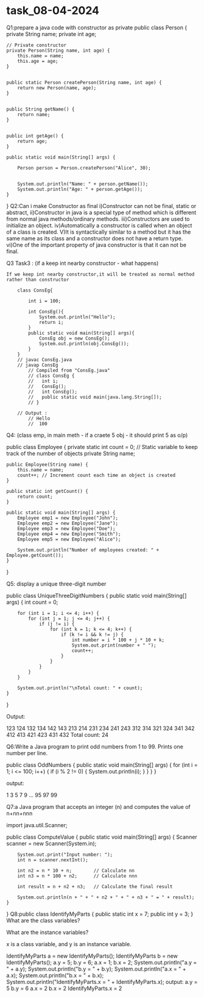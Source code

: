 # task_08-04-2024
Q1:prepare a java code with constructor as private
public class Person {
    private String name;
    private int age;

    // Private constructor
    private Person(String name, int age) {
        this.name = name;
        this.age = age;
    }

    
    public static Person createPerson(String name, int age) {
        return new Person(name, age);
    }

    
    public String getName() {
        return name;
    }

    
    public int getAge() {
        return age;
    }

    public static void main(String[] args) {
        
        Person person = Person.createPerson("Alice", 30);

       
        System.out.println("Name: " + person.getName());
        System.out.println("Age: " + person.getAge());
    }
}
Q2:Can i make Constructor as final 
 i)Constructor can not be final, static or abstract, 
 ii)Constructor in java is a special type of method which is different from normal java methods/ordinary methods.
 iii)Constructors are used to initialize an object. 
 iv)Automatically a constructor is called when an object of a class is created. 
 V)It is syntactically similar to a method but it has the same name as its class and a constructor does not have a return type. 
 vi)One of the important property of java constructor is that it can not be final.


 Q3
 Task3 : (if a keep int nearby constructor - what happens)

    If we keep int nearby constructor,it will be treated as normal method rather than constructor

        class ConsEg{

            int i = 100; 
        
            int ConsEg(){
                System.out.println("Hello");
                return i;
            }
            public static void main(String[] args){
                ConsEg obj = new ConsEg();
                System.out.println(obj.ConsEg());
            }
        }
        // javac ConsEg.java
        // javap ConsEg
            // Compiled from "ConsEg.java"
            // class ConsEg {
            //   int i;
            //   ConsEg();
            //   int ConsEg();
            //   public static void main(java.lang.String[]);
            // }
        
        // Output : 
            // Hello
            //  100

Q4: (class emp, in main meth - if a craete 5 obj - it should print 5 as o/p)

public class Employee {
    private static int count = 0; // Static variable to keep track of the number of objects
    private String name;

    public Employee(String name) {
        this.name = name;
        count++; // Increment count each time an object is created
    }

    public static int getCount() {
        return count;
    }

    public static void main(String[] args) {
        Employee emp1 = new Employee("John");
        Employee emp2 = new Employee("Jane");
        Employee emp3 = new Employee("Doe");
        Employee emp4 = new Employee("Smith");
        Employee emp5 = new Employee("Alice");

        System.out.println("Number of employees created: " + Employee.getCount());
    }
}

Q5: display a unique three-digit number

public class UniqueThreeDigitNumbers {
    public static void main(String[] args) {
        int count = 0;

        for (int i = 1; i <= 4; i++) {
            for (int j = 1; j <= 4; j++) {
                if (j != i) {
                    for (int k = 1; k <= 4; k++) {
                        if (k != i && k != j) {
                            int number = i * 100 + j * 10 + k;
                            System.out.print(number + " ");
                            count++;
                        }
                    }
                }
            }
        }

        System.out.println("\nTotal count: " + count);
    }
}

Output:

123 124 132 134 142 143 213 214 231 234 241 243 312 314 321 324 341 342 412 413 421 423 431 432 
Total count: 24

Q6:Write a Java program to print odd numbers from 1 to 99. Prints one number per line.

public class OddNumbers {
    public static void main(String[] args) {
        for (int i = 1; i <= 100; i++) {
            if (i % 2 != 0) {
                System.out.println(i);
            }
        }
    }
}


output:

1
3
5
7
9
...
95
97
99

Q7:a Java program that accepts an integer (n) and computes the value of n+nn+nnn

import java.util.Scanner;

public class ComputeValue {
    public static void main(String[] args) {
        Scanner scanner = new Scanner(System.in);

        System.out.print("Input number: ");
        int n = scanner.nextInt();

        int n2 = n * 10 + n;        // Calculate nn
        int n3 = n * 100 + n2;      // Calculate nnn

        int result = n + n2 + n3;   // Calculate the final result

        System.out.println(n + " + " + n2 + " + " + n3 + " = " + result);
    }
}
Q8:public class IdentifyMyParts { public static int x = 7; public int y = 3; } What are the class variables?

What are the instance variables?

x is a class variable, and y is an instance variable.

IdentifyMyParts a = new IdentifyMyParts(); IdentifyMyParts b = new IdentifyMyParts(); a.y = 5; b.y = 6; a.x = 1; b.x = 2; System.out.println("a.y = " + a.y); System.out.println("b.y = " + b.y); System.out.println("a.x = " + a.x); System.out.println("b.x = " + b.x); System.out.println("IdentifyMyParts.x = " + IdentifyMyParts.x);
output:
a.y = 5
b.y = 6
a.x = 2
b.x = 2
IdentifyMyParts.x = 2
